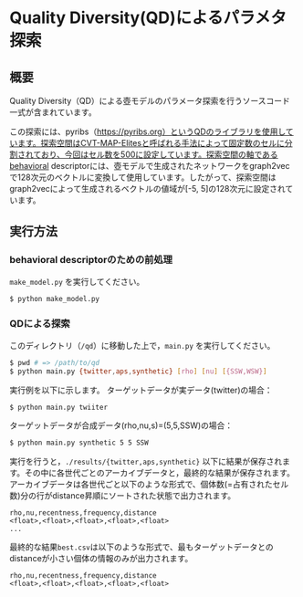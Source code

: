 # Quality Diversity(QD)によるパラメタ探索

## 概要

Quality Diversity（QD）による壺モデルのパラメータ探索を行うソースコード一式が含まれています。

この探索には、pyribs（https://pyribs.org）というQDのライブラリを使用しています。探索空間はCVT-MAP-Elitesと呼ばれる手法によって固定数のセルに分割されており、今回はセル数を500に設定しています。探索空間の軸であるbehavioral descriptorには、壺モデルで生成されたネットワークをgraph2vecで128次元のベクトルに変換して使用しています。したがって、探索空間はgraph2vecによって生成されるベクトルの値域が[-5, 5]の128次元に設定されています。


## 実行方法

### behavioral descriptorのための前処理
`make_model.py` を実行してください。
```bash
$ python make_model.py
```

### QDによる探索
このディレクトリ（`/qd`）に移動した上で，`main.py` を実行してください。

```bash
$ pwd # => /path/to/qd
$ python main.py {twitter,aps,synthetic} [rho] [nu] [{SSW,WSW}]
```

実行例を以下に示します。
ターゲットデータが実データ(twitter)の場合：
```bash
$ python main.py twiiter
```
ターゲットデータが合成データ(rho,nu,s)=(5,5,SSW)の場合：
```bash
$ python main.py synthetic 5 5 SSW
```

実行を行うと，`./results/{twitter,aps,synthetic}` 以下に結果が保存されます。その中に各世代ごとのアーカイブデータと，最終的な結果が保存されます。
アーカイブデータは各世代ごと以下のような形式で、個体数(=占有されたセル数)分の行がdistance昇順にソートされた状態で出力されます。
```
rho,nu,recentness,frequency,distance
<float>,<float>,<float>,<float>,<float>
...
```
最終的な結果`best.csv`は以下のような形式で、最もターゲットデータとのdistanceが小さい個体の情報のみが出力されます。
```
rho,nu,recentness,frequency,distance
<float>,<float>,<float>,<float>,<float>
```
